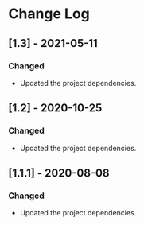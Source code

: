 # Change Log

## [1.3] - 2021-05-11

### Changed

- Updated the project dependencies.

## [1.2] - 2020-10-25

### Changed

- Updated the project dependencies.

## [1.1.1] - 2020-08-08

### Changed

- Updated the project dependencies.
